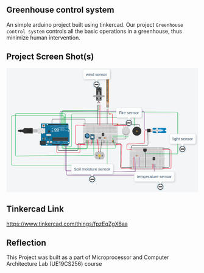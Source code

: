 ## Greenhouse control system

An simple arduino project built using tinkercad. Our project `Greenhouse control system`  controls all the basic operations in a greenhouse, thus minimize human intervention.

## Project Screen Shot(s)
![Tinkercad layout screenshot](./image.png)

## Tinkercad Link

https://www.tinkercad.com/things/fpzEqZgX6aa

## Reflection

  This Project was built as a part of Microprocessor and Computer Architecture Lab (UE19CS256) course